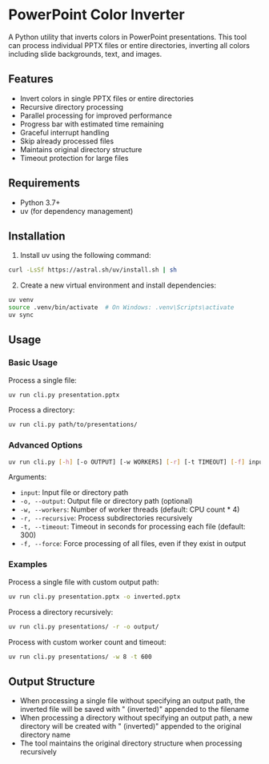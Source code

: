 # PowerPoint Color Inverter

A Python utility that inverts colors in PowerPoint presentations. This tool can process individual PPTX files or entire directories, inverting all colors including slide backgrounds, text, and images.

## Features

- Invert colors in single PPTX files or entire directories
- Recursive directory processing
- Parallel processing for improved performance
- Progress bar with estimated time remaining
- Graceful interrupt handling
- Skip already processed files
- Maintains original directory structure
- Timeout protection for large files

## Requirements

- Python 3.7+
- uv (for dependency management)

## Installation

1. Install uv using the following command:

```bash
curl -LsSf https://astral.sh/uv/install.sh | sh
```

2. Create a new virtual environment and install dependencies:

```bash
uv venv
source .venv/bin/activate  # On Windows: .venv\Scripts\activate
uv sync
```

## Usage

### Basic Usage

Process a single file:

```bash
uv run cli.py presentation.pptx
```

Process a directory:

```bash
uv run cli.py path/to/presentations/
```

### Advanced Options

```bash
uv run cli.py [-h] [-o OUTPUT] [-w WORKERS] [-r] [-t TIMEOUT] [-f] input
```

Arguments:

- `input`: Input file or directory path
- `-o, --output`: Output file or directory path (optional)
- `-w, --workers`: Number of worker threads (default: CPU count \* 4)
- `-r, --recursive`: Process subdirectories recursively
- `-t, --timeout`: Timeout in seconds for processing each file (default: 300)
- `-f, --force`: Force processing of all files, even if they exist in output

### Examples

Process a single file with custom output path:

```bash
uv run cli.py presentation.pptx -o inverted.pptx
```

Process a directory recursively:

```bash
uv run cli.py presentations/ -r -o output/
```

Process with custom worker count and timeout:

```bash
uv run cli.py presentations/ -w 8 -t 600
```

## Output Structure

- When processing a single file without specifying an output path, the inverted file will be saved with " (inverted)" appended to the filename
- When processing a directory without specifying an output path, a new directory will be created with " (inverted)" appended to the original directory name
- The tool maintains the original directory structure when processing recursively

